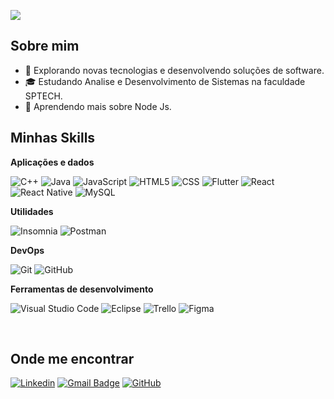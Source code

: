 ![](https://komarev.com/ghpvc/?username=JoaoVictorGaldino&color=006bed)

## Sobre mim

- 🤔 Explorando novas tecnologias e desenvolvendo soluções de software.
- 🎓 Estudando Analise e Desenvolvimento de Sistemas na faculdade SPTECH.
- 🌱 Aprendendo mais sobre Node Js.

## Minhas Skills

**Aplicações e dados**

![C++](https://img.shields.io/badge/-C++-333333?style=flat&logo=C%2B%2B&logoColor=00599C)
![Java](https://img.shields.io/badge/-Java-333333?style=flat&logo=Java&logoColor=007396)
![JavaScript](https://img.shields.io/badge/-JavaScript-333333?style=flat&logo=javascript)
![HTML5](https://img.shields.io/badge/-HTML5-333333?style=flat&logo=HTML5)
![CSS](https://img.shields.io/badge/-CSS-333333?style=flat&logo=CSS3&logoColor=1572B6)
![Flutter](https://img.shields.io/badge/-Flutter-333333?style=flat&logo=Flutter)
![React](https://img.shields.io/badge/-React-333333?style=flat&logo=react)
![React Native](https://img.shields.io/badge/-React%20Native-333333?style=flat&logo=react)
![MySQL](https://img.shields.io/badge/-MySQL-333333?style=flat&logo=mysql)

**Utilidades**

![Insomnia](https://img.shields.io/badge/-Insomnia-333333?style=flat&logo=insomnia)
![Postman](https://img.shields.io/badge/-Postman-333333?style=flat&logo=postman)

**DevOps**

![Git](https://img.shields.io/badge/-Git-333333?style=flat&logo=git)
![GitHub](https://img.shields.io/badge/-GitHub-333333?style=flat&logo=github)

**Ferramentas de desenvolvimento**

![Visual Studio Code](https://img.shields.io/badge/-Visual%20Studio%20Code-333333?style=flat&logo=visual-studio-code&logoColor=007ACC)
![Eclipse](https://img.shields.io/badge/-Eclipse-333333?style=flat&logo=eclipse-ide&logoColor=2C2255)
![Trello](https://img.shields.io/badge/-Trello-333333?style=flat&logo=trello&logoColor=007ACC)
![Figma](https://img.shields.io/badge/-Figma-333333?style=flat&logo=figma&logoColor=007ACC)

<br/>


## Onde me encontrar

[![Linkedin](https://img.shields.io/badge/-João_Victor_Galdino_Cunha-blue?style=flat-square&logo=Linkedin&logoColor=white&link=https://br.linkedin.com/in/jo%C3%A3o-victor-galdino-cunha-47a0a32a9)](https://br.linkedin.com/in/jo%C3%A3o-victor-galdino-cunha-47a0a32a9)
[![Gmail Badge](https://img.shields.io/badge/-joaovictorgacunha@gmail.com-006bed?style=flat-square&logo=Gmail&logoColor=white&link=mailto:joaovictorgacunha@gmail.com)](mailto:joaovictorgacunha@gmail.com)
[![GitHub](https://img.shields.io/github/followers/iuricode?label=follow&style=social)](https://github.com/JoaoGaldinoCunha)
